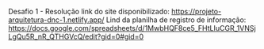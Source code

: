 Desafio 1 - Resolução
link do site disponibilizado: https://projeto-arquitetura-dnc-1.netlify.app/
Lind da planilha de registro de informação: https://docs.google.com/spreadsheets/d/1MwbHQF8ce5_FHtLIuCGR_1VNSjLgQu5R_nR_QTHGVcQ/edit?gid=0#gid=0
